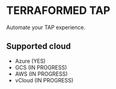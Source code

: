 # TERRAFORMED TAP

Automate your TAP experience.

## Supported cloud

- Azure  (YES)
- GCS    (IN PROGRESS)
- AWS    (IN PROGRESS)
- vCloud (IN PROGRESS)
